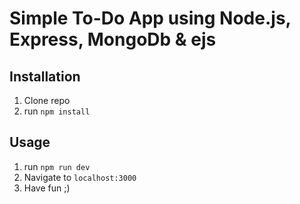 # Simple To-Do App using Node.js, Express, MongoDb & ejs

## Installation

1. Clone repo
2. run `npm install` 

## Usage 

1. run `npm run dev`
2. Navigate to `localhost:3000`
3. Have fun ;)
